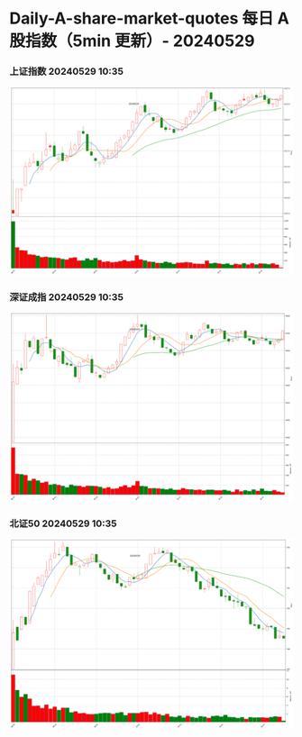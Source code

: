 
# Daily-A-share-market-quotes 每日 A 股指数（5min 更新）- 20240529

### 上证指数 20240529 10:35
![](./fig/2024/5/20240529-sh000001.png)

### 深证成指 20240529 10:35
![](./fig/2024/5/20240529-sz399001.png)

### 北证50 20240529 10:35
![](./fig/2024/5/20240529-bj899050.png)
